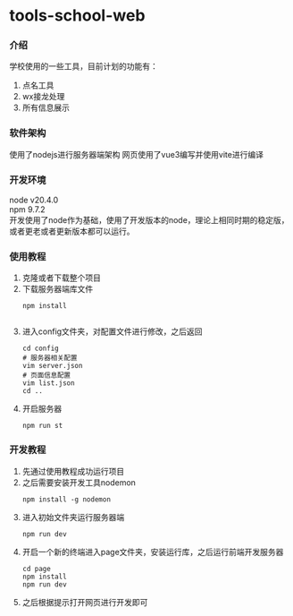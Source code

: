 # tools-school-web

### 介绍
学校使用的一些工具，目前计划的功能有：
1. 点名工具
2. wx接龙处理
3. 所有信息展示

### 软件架构
使用了nodejs进行服务器端架构
网页使用了vue3编写并使用vite进行编译

### 开发环境
node v20.4.0  
npm 9.7.2  
开发使用了node作为基础，使用了开发版本的node，理论上相同时期的稳定版，或者更老或者更新版本都可以运行。

### 使用教程
1.  克隆或者下载整个项目
2.  下载服务器端库文件
    ```shell
    npm install
    ```
    ```
3. 进入config文件夹，对配置文件进行修改，之后返回
    ```shell
    cd config
    # 服务器相关配置
    vim server.json
    # 页面信息配置
    vim list.json
    cd ..
    ```
4. 开启服务器
    ```shell
    npm run st
    ```

### 开发教程
1. 先通过使用教程成功运行项目
2. 之后需要安装开发工具nodemon
    ```shell
    npm install -g nodemon
    ```
3. 进入初始文件夹运行服务器端
    ```shell
    npm run dev
    ```
4. 开启一个新的终端进入page文件夹，安装运行库，之后运行前端开发服务器
    ```shell
    cd page
    npm install
    npm run dev
    ```
5. 之后根据提示打开网页进行开发即可
